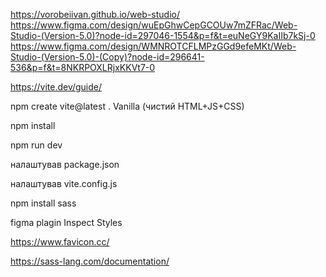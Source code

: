 https://vorobeiivan.github.io/web-studio/
https://www.figma.com/design/wuEpGhwCepGCOUw7mZFRac/Web-Studio-(Version-5.0)?node-id=297046-1554&p=f&t=euNeGY9KaIIb7kSj-0
https://www.figma.com/design/WMNROTCFLMPzGGd9efeMKt/Web-Studio-(Version-5.0)-(Copy)?node-id=296641-536&p=f&t=8NKRPOXLRjxKKVt7-0

https://vite.dev/guide/

npm create vite@latest .
Vanilla (чистий HTML+JS+CSS)

npm install

npm run dev

налаштував package.json

налаштував vite.config.js

npm install sass

figma plagin Inspect Styles

https://www.favicon.cc/

https://sass-lang.com/documentation/
